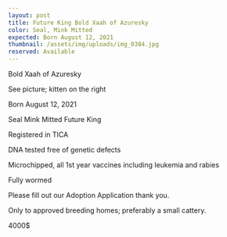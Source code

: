 ```yaml
---
layout: post
title: Future King Bold Xaah of Azuresky
color: Seal, Mink Mitted
expected: Born August 12, 2021
thumbnail: /assets/img/uploads/img_0384.jpg
reserved: Available
---
```

Bold Xaah of Azuresky

See picture;  kitten on the right

Born August 12, 2021

Seal Mink Mitted Future King

Registered in TICA

DNA tested free of genetic defects

Microchipped, all 1st year vaccines including leukemia and rabies

Fully wormed

Please fill out our Adoption Application thank you. 

Only to approved breeding homes; preferably a small cattery.

4000$